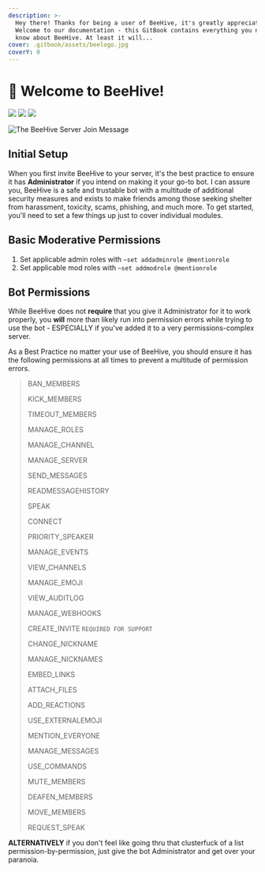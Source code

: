 ```yaml
---
description: >-
  Hey there! Thanks for being a user of BeeHive, it's greatly appreciated!
  Welcome to our documentation - this GitBook contains everything you need to
  know about BeeHive. At least it will...
cover: .gitbook/assets/beelogo.jpg
coverY: 0
---
```


# 👋 Welcome to BeeHive!

[![](https://top.gg/api/widget/owner/878370684542263337.svg)](https://top.gg/bot/878370684542263337) [![](https://top.gg/api/widget/upvotes/878370684542263337.svg)](https://top.gg/bot/878370684542263337) [![](https://top.gg/api/widget/servers/878370684542263337.svg)](https://top.gg/bot/878370684542263337)

![The BeeHive Server Join Message](.gitbook/assets/msedge\_uspuGpDxdZ.png)

## Initial Setup

When you first invite BeeHive to your server, it's the best practice to ensure it has **Administrator** if you intend on making it your go-to bot. I can assure you, BeeHive is a safe and trustable bot with a multitude of additional security measures and exists to make friends among those seeking shelter from harassment, toxicity, scams, phishing, and much more. To get started, you'll need to set a few things up just to cover individual modules.

## Basic Moderative Permissions

1. Set applicable admin roles with `~set addadminrole @mentionrole`
2. Set applicable mod roles with `~set addmodrole @mentionrole`

## Bot Permissions

While BeeHive does not **require** that you give it Administrator for it to work properly, you **will** more than likely run into permission errors while trying to use the bot - ESPECIALLY if you've added it to a very permissions-complex server.

As a Best Practice no matter your use of BeeHive, you should ensure it has the following permissions at all times to prevent a multitude of permission errors.

> BAN\_MEMBERS
>
> KICK\_MEMBERS
>
> TIMEOUT\_MEMBERS
>
> MANAGE\_ROLES
>
> MANAGE\_CHANNEL
>
> MANAGE\_SERVER
>
> SEND\_MESSAGES
>
> READMESSAGEHISTORY
>
> SPEAK
>
> CONNECT
>
> PRIORITY\_SPEAKER
>
> MANAGE\_EVENTS
>
> VIEW\_CHANNELS
>
> MANAGE\_EMOJI
>
> VIEW\_AUDITLOG
>
> MANAGE\_WEBHOOKS
>
> CREATE\_INVITE `REQUIRED FOR SUPPORT`
>
> CHANGE\_NICKNAME
>
> MANAGE\_NICKNAMES
>
> EMBED\_LINKS
>
> ATTACH\_FILES
>
> ADD\_REACTIONS
>
> USE\_EXTERNALEMOJI
>
> MENTION\_EVERYONE
>
> MANAGE\_MESSAGES
>
> USE\_COMMANDS
>
> MUTE\_MEMBERS
>
> DEAFEN\_MEMBERS
>
> MOVE\_MEMBERS
>
> REQUEST\_SPEAK

**ALTERNATIVELY** if you don't feel like going thru that clusterfuck of a list permission-by-permission, just give the bot Administrator and get over your paranoia.
